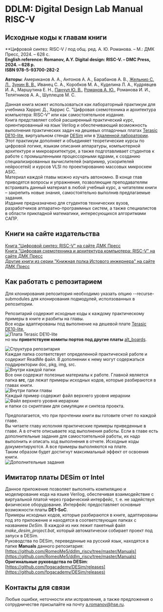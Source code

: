 # DDLM: Digital Design Lab Manual RISC-V

## Исходные коды к главам книги      
**Цифровой синтез: RISC-V / под общ. ред. А. Ю. Романова. – М.: ДМК Пресс, 2024. – 628 с.  
**English reference: Romanov, A.Y. Digital design: RISC-V. – DMC Press, 2024. – 628 p.  
ISBN 978-5-93700-282-2**    

**Авторы**: Американов А. А., Антонов А. А., Барабанов А. В., [Жельнио С. Л.](https://github.com/zhelnio "zhelnio"), [Зунин В. В.](https://github.com/vvzunin "vvzunin"), Иванец С. А., Коробков М. А., Куделина Л. А., Кудрявцев И. А., Маршутина Е. Н., [Панчул Ю. В.](https://github.com/yuri-panchul "yuri-panchul"), [Романов А. Ю.](https://github.com/RomeoMe5 "RomeoMe5"), Романова И. И., Телятников А. А., Шуплецов М. С.   

Данная книга может использоваться как лабораторный практикум для учебника Харрис Д., Харрис С. "Цифровая схемотехника и архитектура компьютера: RISC-V" или как самостоятельное издание.   
Книга представляет собой расширенный практический курс, ориентированный на язык Verilog и обеспечивающий возможность выполнения практических задач на дешевых отладочных платах [Terasic DE10-lite](https://www.terasic.com.tw/cgi-bin/page/archive.pl?Language=English&No=1021), виртуальном стенде [DESim](https://github.com/fpgacademy/DESim/releases) или в [Удаленной лаборатории](https://miem.hse.ru/edu/ce/cadsystem/remote_access). Этот практикум дополняет и объединяет теоретические курсы по цифровой логике, языкам описания аппаратуры, компьютерной архитектуре и микроархитектуре, а также подготавливает студентов к работе с промышленными процессорными ядрами, к созданию специализированных вычислителей (например, ускорителей нейросетей) и курсов VLSI по проектированию массовых микросхем ASIC.      
Материал каждой главы можно изучать автономно. В конце глав приводятся вопросы и упражнения, позволяющие преподавателям встраивать данный материал в любой учебный курс, а читателям книги – закрепить новые знания, самостоятельно выполнив предлагаемые задания.     
Издание предназначено для студентов технических вузов, разработчиков аппаратно-программных систем, а также специалистов в области прикладной математики, интересующихся алгоритмами САПР.

## Книги на сайте издательства   
<!-- Обновить ссылку на книгу в DMK Press -->    
[Книга "Цифровой синтез: RISC-V" на сайте ДМК Пресс](https://dmkpress.com/catalog/electronics/circuit_design/978-5-93700-282-2/)      
[Книга "Цифровая схемотехника и архитектура компьютера: RISC-V" на сайте ДМК Пресс](https://dmkpress.com/catalog/electronics/circuit_design/978-5-97060-961-3/)      
[Другие книги из серии "Книжная полка Истового инжернера" на сайте ДМК Пресс](https://dmkpress.com/content/authors/5560386/)     

## Как работать с репозитарием

Для клонирования репозитория необходимо указать опцию --recurse-submodules для клонирования подмодулей, исползованных в репозитории.

Репозитарий содержит исходные коды к каждому практическому примеры в книге и разбиты на главы.      
Все коды адаптированы под выполнение на дешевой плате [Terasic DE10-lite](https://www.terasic.com.tw/cgi-bin/page/archive.pl?Language=English&No=1021),     
![Плата Terasic DE10-lite](img/de10-lite.png)      
но мы **приветствуем комиты портов под другие платы** [alt_boards](https://github.com/RomeoMe5/ddlm_riscv/tree/master/alt_boards "Альтернативные платы").         

![Структура репозитария](img/repo_tree.png)       
Каждая папка соответствует определенной практической работе и содержит ReadMe файл. В дополнении к нему могут содержаться поддиректории doc, pkg, img, src.         
![Внутри каждой папки](img/repo_dir.png)      
Все они содержат полезные материалы к работе. Главной является папка **src**, где лежат примеры исходных кодов, которые разбираются в главах книги.     
![Внутри папки главы](img/repo_lab6_tree.png)      
Каждый пример содержит файл верхнего уровня иерархии        
![Файл верхнего уровня иерархии](img/repo_lab6_top_level_entity.png)       
и папки со скриптами для симуляции и синтеза проекта.       

Предполагается, что при прочтении книги вы готовите отчет по каждой главе.      
Вы читаете главу исполняя практические примеры приведенные в главе. А в отчете описываете ход выполнения работы. Если в главе есть дополнительные задания для самостоятельной работы, их надо выполнить и описать ход выполнения в отчете.  Исходные коды документируются. А все примеры выполняются на плате.           
Таким образом будет достигнут максимальный эффект от освоения книги.        
![Дополнительные задания](img/repo_dop_zad.png)

## Имитатор платы DESim от Intel
Данное приложение позволяет выполнять компиляцию и моделирование кода на языке Verilog, обеспечивая взаимодействие с виртуальной платой через графический интерфейс, т. е. не задействуя физическое оборудование. Интерфейс предоставляет основные возможности платы **DE1-SoC**.   
Примеры исходных кодов, которые разбираются в книге, адаптированы под это приложение и находятся в соответствующих папках с названием *DeSim*. В каждой из них лежит пакетный файл *make_desim_project.bat*, который автоматически собирает проект под запуск в DESim.    
Руководства по DESim, переведенные на русский язык, находятся в папке **Manuals** данного репозитария:    
[https://github.com/RomeoMe5/ddlm_riscv/tree/master/Manuals](https://github.com/RomeoMe5/ddlm_riscv/tree/master/Manuals)   
**Оригинальные руководства по DESim**: [https://github.com/fpgacademy/DESim/releases](https://github.com/fpgacademy/DESim/releases)

## Контакты для связи
Любые ошибки, неточности или исправления, а также предложения о сотрудничестве присылайте на почту [a.romanov@hse.ru](https://github.com/RomeoMe5 "Александр Романов").
